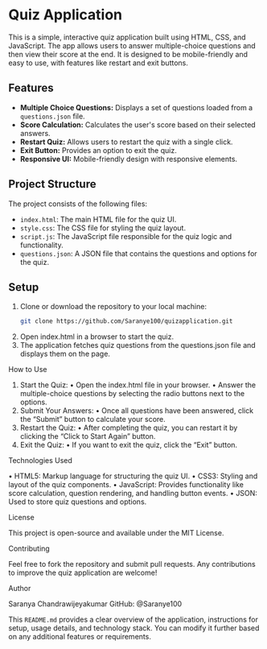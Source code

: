 # Quiz Application

This is a simple, interactive quiz application built using HTML, CSS, and JavaScript. The app allows users to answer multiple-choice questions and then view their score at the end. It is designed to be mobile-friendly and easy to use, with features like restart and exit buttons.

## Features

- **Multiple Choice Questions:** Displays a set of questions loaded from a `questions.json` file.
- **Score Calculation:** Calculates the user's score based on their selected answers.
- **Restart Quiz:** Allows users to restart the quiz with a single click.
- **Exit Button:** Provides an option to exit the quiz.
- **Responsive UI:** Mobile-friendly design with responsive elements.

## Project Structure

The project consists of the following files:

- `index.html`: The main HTML file for the quiz UI.
- `style.css`: The CSS file for styling the quiz layout.
- `script.js`: The JavaScript file responsible for the quiz logic and functionality.
- `questions.json`: A JSON file that contains the questions and options for the quiz.

## Setup

1. Clone or download the repository to your local machine:
   ```bash
   git clone https://github.com/Saranye100/quizapplication.git

2.	Open index.html in a browser to start the quiz.
3.	The application fetches quiz questions from the questions.json file and displays them on the page.

   How to Use

1.	Start the Quiz:
  	•	Open the index.html file in your browser.
  	•	Answer the multiple-choice questions by selecting the radio buttons next to the options.
2.	Submit Your Answers:
	  •	Once all questions have been answered, click the “Submit” button to calculate your score.
3.	Restart the Quiz:
	  •	After completing the quiz, you can restart it by clicking the “Click to Start Again” button.
4.	Exit the Quiz:
	  •	If you want to exit the quiz, click the “Exit” button.

Technologies Used

•	HTML5: Markup language for structuring the quiz UI.
•	CSS3: Styling and layout of the quiz components.
•	JavaScript: Provides functionality like score calculation, question rendering, and handling button events.
•	JSON: Used to store quiz questions and options.

License

This project is open-source and available under the MIT License.

Contributing

Feel free to fork the repository and submit pull requests. Any contributions to improve the quiz application are welcome!

Author

Saranya Chandrawijeyakumar
GitHub: @Saranye100

This `README.md` provides a clear overview of the application, instructions for setup, usage details, and technology stack. You can modify it further based on any additional features or requirements.
